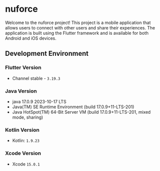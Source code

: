 # nuforce

Welcome to the nuforce project! This project is a mobile application that allows users to connect with other users and share their experiences. The application is built using the Flutter framework and is available for both Android and iOS devices.

## Development Environment

### Flutter Version
 - Channel stable - `3.19.3`

### Java Version
- java 17.0.9 2023-10-17 LTS
- Java(TM) SE Runtime Environment (build 17.0.9+11-LTS-201)
- Java HotSpot(TM) 64-Bit Server VM (build 17.0.9+11-LTS-201, mixed mode, sharing)

### Kotlin Version

- Kotlin: `1.9.23`

### Xcode Version

- Xcode `15.0.1`

